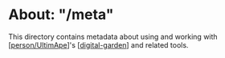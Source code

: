 # About: "/meta"

This directory contains metadata about using and working with [[person/UltimApe]]'s [[digital-garden]] and related tools.


[//begin]: # "Autogenerated link references for markdown compatibility"
[person/UltimApe]: ../people/person/ultimape.md "About: UltimApe"
[digital-garden]: digital-garden.md "Digital-Garden"
[//end]: # "Autogenerated link references"